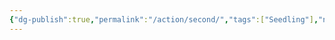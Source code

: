 ```yaml
---
{"dg-publish":true,"permalink":"/action/second/","tags":["Seedling"],"noteIcon":"","created":"2025-04-14T10:22:48.000+02:00","updated":"2025-04-15T08:00:01.577+02:00"}
---
```


